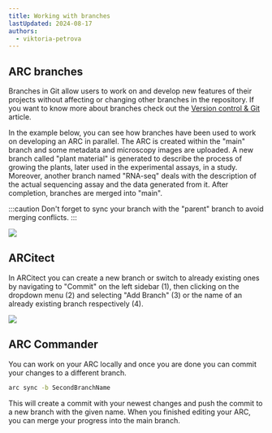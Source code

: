```yaml
---
title: Working with branches
lastUpdated: 2024-08-17
authors:
  - viktoria-petrova
---
```


## ARC branches

Branches in Git allow users to work on and develop new features of their projects without affecting or changing other branches in the repository. If you want to know more about branches check out the [Version control & Git](./../fundamentals/VersionControlGit.html) article.

In the example below, you can see how branches have been used to work on developing an ARC in parallel. The ARC is created within the "main" branch and some metadata and microscopy images are uploaded. A new branch called "plant material" is generated to describe the process of growing the plants, later used in the experimental assays, in a study. Moreover, another branch named "RNA-seq" deals with the description of the actual sequencing assay and the data generated from it. After completion, branches are merged into "main".

:::caution
Don't forget to sync your branch with the "parent" branch to avoid merging conflicts.
:::

![](@images/guides/branches-concept.drawio.png)

## ARCitect

In ARCitect you can create a new branch or switch to already existing ones by navigating to "Commit" on the left sidebar (1), then clicking on the dropdown menu (2) and selecting "Add Branch" (3) or the name of an already existing branch respectively (4). 

![](@images/guides/branches-arcitect.drawio.png)

## ARC Commander

You can work on your ARC locally and once you are done you can commit your changes to a different branch. 

```bash
arc sync -b SecondBranchName
```

This will create a commit with your newest changes and push the commit to a new branch with the given name. When you finished editing your ARC, you can merge your progress into the main branch.
